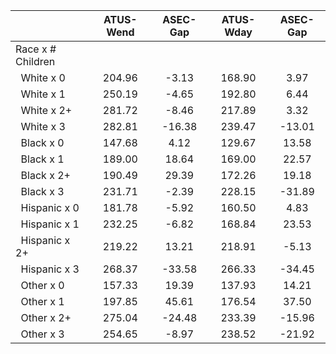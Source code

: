 
|                      |    ATUS-Wend |     ASEC-Gap |    ATUS-Wday |     ASEC-Gap |
| -------------------- | :----------: | :----------: | :----------: | :----------: |
| Race x # Children    |              |              |              |              |
| &nbsp;&nbsp;White x 0 |       204.96 |        -3.13 |       168.90 |         3.97 |
| &nbsp;&nbsp;White x 1 |       250.19 |        -4.65 |       192.80 |         6.44 |
| &nbsp;&nbsp;White x 2+ |       281.72 |        -8.46 |       217.89 |         3.32 |
| &nbsp;&nbsp;White x 3 |       282.81 |       -16.38 |       239.47 |       -13.01 |
| &nbsp;&nbsp;Black x 0 |       147.68 |         4.12 |       129.67 |        13.58 |
| &nbsp;&nbsp;Black x 1 |       189.00 |        18.64 |       169.00 |        22.57 |
| &nbsp;&nbsp;Black x 2+ |       190.49 |        29.39 |       172.26 |        19.18 |
| &nbsp;&nbsp;Black x 3 |       231.71 |        -2.39 |       228.15 |       -31.89 |
| &nbsp;&nbsp;Hispanic x 0 |       181.78 |        -5.92 |       160.50 |         4.83 |
| &nbsp;&nbsp;Hispanic x 1 |       232.25 |        -6.82 |       168.84 |        23.53 |
| &nbsp;&nbsp;Hispanic x 2+ |       219.22 |        13.21 |       218.91 |        -5.13 |
| &nbsp;&nbsp;Hispanic x 3 |       268.37 |       -33.58 |       266.33 |       -34.45 |
| &nbsp;&nbsp;Other x 0 |       157.33 |        19.39 |       137.93 |        14.21 |
| &nbsp;&nbsp;Other x 1 |       197.85 |        45.61 |       176.54 |        37.50 |
| &nbsp;&nbsp;Other x 2+ |       275.04 |       -24.48 |       233.39 |       -15.96 |
| &nbsp;&nbsp;Other x 3 |       254.65 |        -8.97 |       238.52 |       -21.92 |


